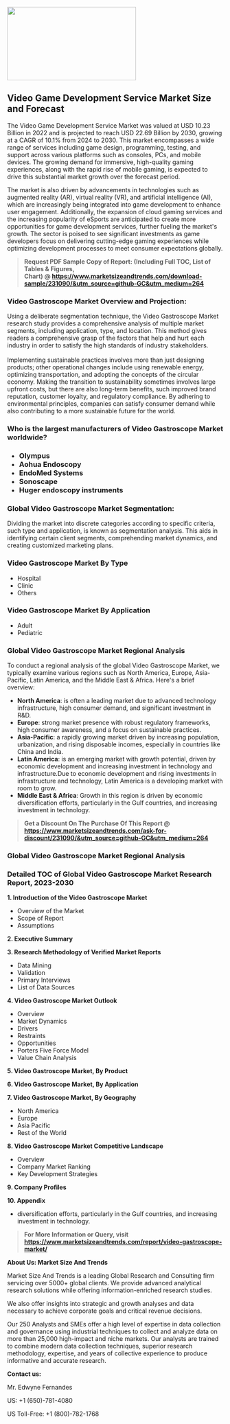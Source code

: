 <p><img class="alignnone size-medium wp-image-20088" src="https://ffe5etoiles.com/wp-content/uploads/2024/12/MST1-300x171.png" alt="" width="300" height="171" /></p><h2>Video Game Development Service Market Size and Forecast</h2><p>The Video Game Development Service Market was valued at USD 10.23 Billion in 2022 and is projected to reach USD 22.69 Billion by 2030, growing at a CAGR of 10.1% from 2024 to 2030. This market encompasses a wide range of services including game design, programming, testing, and support across various platforms such as consoles, PCs, and mobile devices. The growing demand for immersive, high-quality gaming experiences, along with the rapid rise of mobile gaming, is expected to drive this substantial market growth over the forecast period.</p><p>The market is also driven by advancements in technologies such as augmented reality (AR), virtual reality (VR), and artificial intelligence (AI), which are increasingly being integrated into game development to enhance user engagement. Additionally, the expansion of cloud gaming services and the increasing popularity of eSports are anticipated to create more opportunities for game development services, further fueling the market's growth. The sector is poised to see significant investments as game developers focus on delivering cutting-edge gaming experiences while optimizing development processes to meet consumer expectations globally.</p></p><blockquote id="" class=""><strong>Request PDF Sample Copy of Report: (Including Full TOC, List of Tables &amp; Figures, Chart)&nbsp;@&nbsp;<strong><a href="https://www.marketsizeandtrends.com/download-sample/231090/&utm_source=github-GC&utm_medium=264" target="_blank">https://www.marketsizeandtrends.com/download-sample/231090/&utm_source=github-GC&utm_medium=264</a></strong></strong></blockquote><h3 id="" class="">Video Gastroscope Market&nbsp;Overview and Projection:</h3><p id="" class="">Using a deliberate segmentation technique, the Video Gastroscope Market research study provides a comprehensive analysis of multiple market segments, including application, type, and location. This method gives readers a comprehensive grasp of the factors that help and hurt each industry in order to satisfy the high standards of industry stakeholders. <br /> <br />Implementing sustainable practices involves more than just designing products; other operational changes include using renewable energy, optimizing transportation, and adopting the concepts of the circular economy. Making the transition to sustainability sometimes involves large upfront costs, but there are also long-term benefits, such improved brand reputation, customer loyalty, and regulatory compliance. By adhering to environmental principles, companies can satisfy consumer demand while also contributing to a more sustainable future for the world.</p><h3 id="" class="">Who is the largest manufacturers of&nbsp;Video Gastroscope Market worldwide?</h3><h3 class=""><p><ul><li>Olympus </li><li> Aohua Endoscopy </li><li> EndoMed Systems </li><li> Sonoscape </li><li> Huger endoscopy instruments</li></ul></p></h3><h3 id="" class="">Global&nbsp;Video Gastroscope Market Segmentation:</h3><p id="" class="">Dividing the market into discrete categories according to specific criteria, such type and application, is known as segmentation analysis. This aids in identifying certain client segments, comprehending market dynamics, and creating customized marketing plans.</p><h3 id="" class="">Video Gastroscope Market&nbsp;By Type</h3><p><p><ul><li>Hospital</li><li> Clinic</li><li> Others</p></li></ul></p></p><h3 id="" class="">Video Gastroscope Market&nbsp;By Application</h3><p class=""><p><ul><li>Adult</li><li> Pediatric</li></ul></p></p><h3 id="" class="">Global Video Gastroscope Market Regional Analysis</h3><p id="" class="">To conduct a regional analysis of the global Video Gastroscope Market, we typically examine various regions such as North America, Europe, Asia-Pacific, Latin America, and the Middle East &amp; Africa. Here's a brief overview:</p><ul><li><strong>North America</strong>: is often a leading market due to advanced technology infrastructure, high consumer demand, and significant investment in R&amp;D.</li><li><strong>Europe</strong>: strong market presence with robust regulatory frameworks, high consumer awareness, and a focus on sustainable practices.</li><li><strong>Asia-Pacific</strong>: a rapidly growing market driven by increasing population, urbanization, and rising disposable incomes, especially in countries like China and India.</li><li><strong>Latin America</strong>: is an emerging market with growth potential, driven by economic development and increasing investment in technology and infrastructure.Due to economic development and rising investments in infrastructure and technology, Latin America is a developing market with room to grow.</li><li><strong>Middle East &amp; Africa</strong>: Growth in this region is driven by economic diversification efforts, particularly in the Gulf countries, and increasing investment in technology.</li></ul><blockquote id="" class=""><strong>Get a Discount On The Purchase Of This Report @ <strong><a href="https://www.marketsizeandtrends.com/ask-for-discount/231090/&utm_source=github-GC&utm_medium=264" target="_blank">https://www.marketsizeandtrends.com/ask-for-discount/231090/&utm_source=github-GC&utm_medium=264</a></strong></strong></blockquote><h3 id="" class="">Global Video Gastroscope Market Regional Analysis</h3><h3 id="" class="">Detailed TOC of Global Video Gastroscope Market Research Report, 2023-2030</h3><p id="" class=""><strong>1. Introduction of the Video Gastroscope Market</strong></p><ul><li>Overview of the Market</li><li>Scope of Report</li><li>Assumptions</li></ul><p id="" class=""><strong>2. Executive Summary</strong></p><p id="" class=""><strong>3. Research Methodology of Verified Market Reports</strong></p><ul><li>Data Mining</li><li>Validation</li><li>Primary Interviews</li><li>List of Data Sources</li></ul><p id="" class=""><strong>4. Video Gastroscope Market Outlook</strong></p><ul><li>Overview</li><li>Market Dynamics</li><li>Drivers</li><li>Restraints</li><li>Opportunities</li><li>Porters Five Force Model</li><li>Value Chain Analysis</li></ul><p id="" class=""><strong>5. Video Gastroscope Market, By Product</strong></p><p id="" class=""><strong>6. Video Gastroscope Market, By Application</strong></p><p id="" class=""><strong>7. Video Gastroscope Market, By Geography</strong></p><ul><li>North America</li><li>Europe</li><li>Asia Pacific</li><li>Rest of the World</li></ul><p id="" class=""><strong>8. Video Gastroscope Market Competitive Landscape</strong></p><ul><li>Overview</li><li>Company Market Ranking</li><li>Key Development Strategies</li></ul><p id="" class=""><strong>9. Company Profiles</strong></p><p id="" class=""><strong>10. Appendix</strong></p><ul><li>diversification efforts, particularly in the Gulf countries, and increasing investment in technology.</li></ul><blockquote id="" class=""><strong>For More Information or Query, visit <strong><strong><a href="https://www.marketsizeandtrends.com/report/video-gastroscope-market/" target="_blank">https://www.marketsizeandtrends.com/report/video-gastroscope-market/</a></strong></strong></strong></blockquote><p id="" class=""><strong>About Us: Market Size And Trends</strong></p><p id="" class="">Market Size And Trends is a leading Global Research and Consulting firm servicing over 5000+ global clients. We provide advanced analytical research solutions while offering information-enriched research studies.</p><p id="" class="">We also offer insights into strategic and growth analyses and data necessary to achieve corporate goals and critical revenue decisions.</p><p id="" class="">Our 250 Analysts and SMEs offer a high level of expertise in data collection and governance using industrial techniques to collect and analyze data on more than 25,000 high-impact and niche markets. Our analysts are trained to combine modern data collection techniques, superior research methodology, expertise, and years of collective experience to produce informative and accurate research.</p><p id="" class=""><strong>Contact us:</strong></p><p id="" class="">Mr. Edwyne Fernandes</p><p id="" class="">US: +1 (650)-781-4080</p><p id="" class="">US Toll-Free: +1 (800)-782-1768</p>
